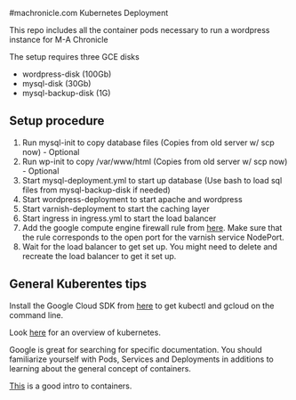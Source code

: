 #machronicle.com Kubernetes Deployment

This repo includes all the container pods necessary to run a wordpress instance for M-A Chronicle

The setup requires three GCE disks
- wordpress-disk (100Gb)
- mysql-disk (30Gb)
- mysql-backup-disk (1G)

## Setup procedure
1. Run mysql-init to copy database files (Copies from old server w/ scp now) - Optional
2. Run wp-init to copy /var/www/html (Copies from old server w/ scp now) - Optional
3. Start mysql-deployment.yml to start up database (Use bash to load sql files from mysql-backup-disk if needed)
4. Start wordpress-deployment to start apache and wordpress
5. Start varnish-deployment to start the caching layer
6. Start ingress in ingress.yml to start the load balancer
7. Add the google compute engine firewall rule from [here](https://cloud.google.com/container-engine/docs/tutorials/http-balancer).
Make sure that the rule corresponds to the open port for the varnish service NodePort.
8. Wait for the load balancer to get set up. You might need to delete and recreate the load balancer to get it set up.

## General Kuberentes tips
Install the Google Cloud SDK from [here](https://cloud.google.com/sdk/) to get kubectl and gcloud on the command line.

Look [here](http://kubernetes.io/docs/user-guide/) for an overview of kubernetes.

Google is great for searching for specific documentation. You should familiarize yourself with Pods, Services and Deployments in additions to learning about the general concept of containers.

[This](https://medium.freecodecamp.com/a-beginner-friendly-introduction-to-containers-vms-and-docker-79a9e3e119b#.670q1cq47) is a good intro to containers.
